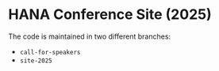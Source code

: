 # HANA Conference Site (2025)

The code is maintained in two different branches:
- `call-for-speakers`
- `site-2025`
